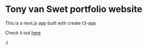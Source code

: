 # Tony van Swet portfolio website

This is a next.js app built with create t3-app

Check it out [here](https://tonyvanswet.com/)

:)
